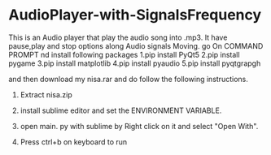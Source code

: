 # AudioPlayer-with-SignalsFrequency
This is an Audio player that play the audio song into .mp3. It have pause,play and stop options along Audio signals Moving.
go On COMMAND PROMPT nd install following packages
1.pip install PyQt5
2.pip install pygame
3.pip install matplotlib
4.pip install pyaudio
5.pip install pyqtgrapgh

and then download my nisa.rar and do follow the following instructions.
1. Extract nisa.zip
2. install sublime editor and set the ENVIRONMENT VARIABLE.
3. open main. py with sublime by Right click on it and select "Open With".

4. Press ctrl+b on keyboard to run
